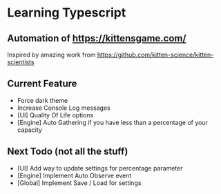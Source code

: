 # Learning Typescript

## Automation of https://kittensgame.com/

Inspired by amazing work from https://github.com/kitten-science/kitten-scientists

## Current Feature

- Force dark theme
- Increase Console Log messages
- [UI] Quality Of Life options
- [Engine] Auto Gathering if you have less than a percentage of your capacity

## Next Todo (not all the stuff)

- [UI] Add way to update settings for percentage parameter
- [Engine] Implement Auto Observe event
- [Global] Implement Save / Load for settings
